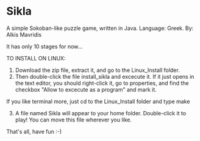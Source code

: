 Sikla
=====

A simple Sokoban-like puzzle game, written in Java. Language: Greek.
By: Alkis Mavridis

It has only 10 stages for now...


TO INSTALL ON LINUX:

1. Download the zip file, extract it, and go to the Linux_Install folder.
2. Then double-click the file install_sikla and excecute it.
If it just opens in the text editor, you should right-click it, go to properties, and find the checkbox
"Allow to excecute as a program" and mark it.

If you like terminal more, just cd to the Linux_Install folder and type
make


 3. A file named Sikla will appear to your home folder. Double-click it to play!
You can move this file wherever you like.

That's all, have fun :-)
